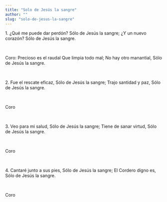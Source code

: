 ```yaml
---
title: "Solo de Jesús la sangre"
author: ""
slug: "solo-de-jesus-la-sangre"
---
```


1.⁠ ⁠¿Qué me puede dar perdón?
Sólo de Jesús la sangre;
¿Y un nuevo corazón?
Sólo de Jesús la sangre.

<br/>

Coro:
Precioso es el raudal
Que limpia todo mal;
No hay otro manantial,
Sólo de Jesús la sangre.

<br/>

2.⁠ ⁠Fue el rescate eficaz,
Sólo de Jesús la sangre;
Trajo santidad y paz,
Sólo de Jesús la sangre.

<br/>

Coro

<br/>

3.⁠ ⁠Veo para mi salud,
Sólo de Jesús la sangre;
Tiene de sanar virtud,
Sólo de Jesús la sangre.

<br/>

Coro

<br/>

4.⁠ ⁠Cantaré junto a sus pies,
Sólo de Jesús la sangre;
El Cordero digno es,
Sólo de Jesús la sangre.

<br/>

Coro
